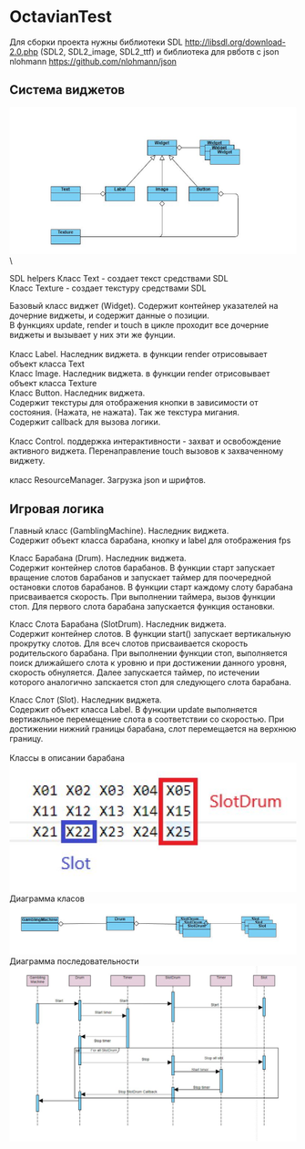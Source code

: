 # OctavianTest

Для сборки проекта нужны библиотеки SDL http://libsdl.org/download-2.0.php (SDL2, SDL2_image, SDL2_ttf) 
и библиотека для рвботв с json nlohmann https://github.com/nlohmann/json 

## Система виджетов
![](https://github.com/gamedevshttl/OctavianTest/blob/master/Description/Widget%20Class%20Diagramm.JPG)\

SDL helpers
Класс Text - создает текст средствами SDL\
Класс Texture - создает текстуру средствами SDL

Базовый класс виджет (Widget). Содержит контейнер указателей на дочерние виджеты, и содержит данные о позиции.\
В функциях update, render и touch в цикле проходит все дочерние виджеты и вызывает у них эти же фунции.\
\
Класс Label. Наследник виджета. в функции render отрисовывает объект класса Text\
Класс Image. Наследник виджета. в функции render отрисовывает объект класса Texture\
Класс Button. Наследник виджета.\
Содержит текстуры для отображения кнопки в зависимости от состояния. (Нажата, не нажата). Так же текстура мигания.\
Содержит callback для вызова логики.\
\
Класс Control. поддержка интерактивности - захват и освобождение активного виджета. Перенаправление touch вызовов к захваченному виджету.\
\
класс ResourceManager. Загрузка json и шрифтов.

## Игровая логика
Главный класс (GamblingMachine). Наследник виджета.\
Содержит объект класса барабана, кнопку и label для отображения fps

Класс Барабана (Drum). Наследник виджета.\
Содержит контейнер слотов барабанов. В функции старт запускает вращение слотов барабанов и 
запускает таймер для поочередной остановки слотов барабанов. 
В функции старт каждому слоту барабана присваивается скорость. 
При выполнении таймера, вызов функции стоп. Для первого слота барабана запускается функция остановки.

Класс Слота Барабана (SlotDrum). Наследник виджета.\
Содержит контейнер слотов. В функции start() запускает вертикальную прокрутку слотов. 
Для всеч слотов присваивается скорость родительского барабана.
При выполнении функции стоп, выполняется поиск длижайшего слота к уровню и при достижении данного уровня, скорость обнуляется. 
Далее запускается таймер, по истечении которого аналогично запскается стоп для следующего слота барабана. 

Класс Слот (Slot). Наследник виджета.\
Содержит объект класса Label. В функции update выполняется вертиакльное перемещение слота в соответствии со скоростью. 
При достижении нижний границы барабана, слот перемещается на верхнюю границу. 
\
\
Классы в описании барабана\
![](https://github.com/gamedevshttl/OctavianTest/blob/master/Description/Drum%20description.JPG)
\
Диаграмма класов\
![](https://github.com/gamedevshttl/OctavianTest/blob/master/Description/Drum%20class%20diagramm.JPG)
\
Диаграмма последовательности\
![](https://github.com/gamedevshttl/OctavianTest/blob/master/Description/Process%20diagram.JPG)
